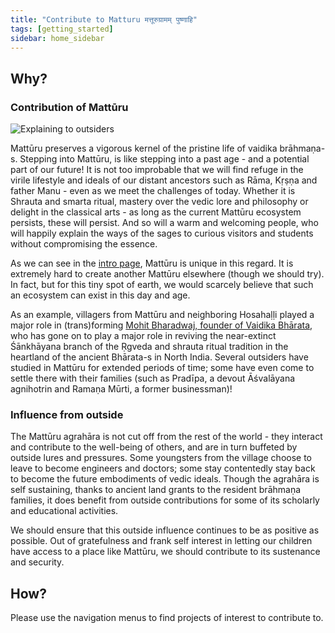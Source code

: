 ```yaml
---
title: "Contribute to Matturu मत्तूरुग्रामम् पुष्णाहि"
tags: [getting_started]
sidebar: home_sidebar
---
```


## Why?
### Contribution of Mattūru
![Explaining to outsiders](https://i.imgur.com/ZXLNs2b.jpg) 

Mattūru preserves a vigorous kernel of the pristine life of vaidika brāhmaṇa-s. Stepping into Mattūru, is like stepping into a past age - and a potential part of our future! It is not too improbable that we will find refuge in the virile lifestyle and ideals of our distant ancestors such as Rāma, Kṛṣṇa and father Manu - even as we meet the challenges of today. Whether it is Shrauta and smarta ritual, mastery over the vedic lore and philosophy or delight in the classical arts - as long as the current Mattūru ecosystem persists, these will persist. And so will a warm and welcoming people, who will happily explain the ways of the sages to curious visitors and students without compromising the essence.

As we can see in the [intro page](../index.md), Mattūru is unique in this regard. It is extremely hard to create another Mattūru elsewhere (though we should try). In fact, but for this tiny spot of earth, we would scarcely believe that such an ecosystem can exist in this day and age.

As an example, villagers from Mattūru and neighboring Hosahaḷḷi played a major role in (trans)forming [Mohit Bharadwaj, founder of Vaidika Bhārata](http://indiafacts.org/after-millenia-tradition-reborn-vaidika-bharata/), who has gone on to play a major role in reviving the near-extinct Śānkhāyana branch of the Ṛgveda and shrauta ritual tradition in the heartland of the ancient Bhārata-s in North India. Several outsiders have studied in Mattūru for extended periods of time; some have even come to settle there with their families (such as Pradīpa, a devout Āśvalāyana agnihotrin and Ramaṇa Mūrti, a former businessman)!

### Influence from outside
The Mattūru agrahāra is not cut off from the rest of the world - they interact and contribute to the well-being of others, and are in turn buffeted by outside lures and pressures. Some youngsters from the village choose to leave to become engineers and doctors; some stay contentedly stay back to become the future embodiments of vedic ideals. Though the agrahāra is self sustaining, thanks to ancient land grants to the resident brāhmaṇa families, it does benefit from outside contributions for some of its scholarly and educational activities.

We should ensure that this outside influence continues to be as positive as possible. Out of gratefulness and frank self interest in letting our children have access to a place like Mattūru, we should contribute to its sustenance and security.

## How?
Please use the navigation menus to find projects of interest to contribute to.